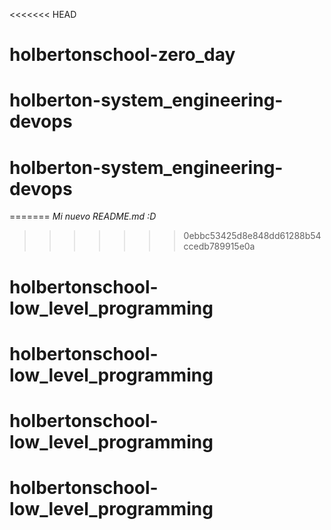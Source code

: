 <<<<<<< HEAD
# holbertonschool-zero_day
# holberton-system_engineering-devops
# holberton-system_engineering-devops
=======
_Mi nuevo README.md :D_
>>>>>>> 0ebbc53425d8e848dd61288b54ccedb789915e0a
# holbertonschool-low_level_programming
# holbertonschool-low_level_programming
# holbertonschool-low_level_programming
# holbertonschool-low_level_programming
